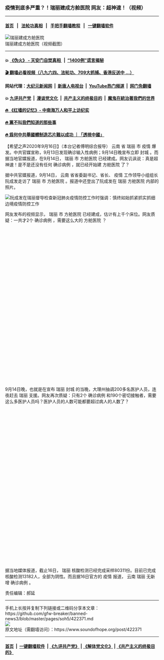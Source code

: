 ### 疫情到底多严重？！瑞丽建成方舱医院  网友：超神速！（视频）
------------------------

#### [首页](https://github.com/gfw-breaker/banned-news3/blob/master/README.md) &nbsp;&nbsp;|&nbsp;&nbsp; [法轮功真相](https://github.com/begood0513/basic/blob/master/README.md)  &nbsp;&nbsp;|&nbsp;&nbsp; [手把手翻墙教程](https://github.com/gfw-breaker/guides/wiki)  &nbsp;&nbsp;|&nbsp;&nbsp; [一键翻墙软件](https://github.com/gfw-breaker/nogfw/blob/master/README.md)  



<div><img alt="瑞丽建成方舱医院" src="https://img.soundofhope.org/2020-09/wuhanfeiyan_2020-09-16_1-1600261588745.jpg"/>
<br/><figcaption class="caption">
 瑞丽建成方舱医院（视频截图）
</figcaption></div><hr/>

#### 💥 [《伪火》 - 天安门自焚真相 ](http://158.247.195.190:10000/videos/blog/weihuo.html)&nbsp; |&nbsp; [“1400例”谎言揭秘  ](http://158.247.195.190:10000/videos/blog/jiexi1400.html)

#### [ 🎬  翻墙必看视频（八九六四、法轮功、709大抓捕、香港反送中 ...）](https://github.com/gfw-breaker/links/blob/master/banned.md)

#### 网站代理：[大纪元新闻网](http://158.247.195.190:10080/gb/) &nbsp;|&nbsp; [新唐人电视台](http://158.247.195.190:8808/gb/)  &nbsp;|&nbsp; [YouTube热门频道](http://158.247.195.190/youtube.html) &nbsp;|&nbsp; [网门免翻墙](http://158.247.195.190:11000/show.aspx?name=ogHome)

#### 💥 [九评共产党](http://158.247.195.190:10000/videos/res/jiuping/)&nbsp; |&nbsp; [漫谈党文化](http://158.247.195.190:10000/videos/res/mtdwh/)&nbsp; |&nbsp; [共产主义的终极目的](http://158.247.195.190:10000/videos/res/zjmd/)&nbsp; |&nbsp; [魔鬼在統治著我們的世界](http://158.247.195.190:10000/videos/res/TheSpecter/)  

#### [ 🔥  《红墙的记忆》- 中南海万人和平上访纪实](http://158.247.195.190:10000/videos/news/../legend/index.html)

#### [ 🔥  黨不叫我們知道的那些事](http://158.247.195.190:10000/videos/news/truth02.html)

#### [ 🔥  爲何中共舉國體制造芯片難以成功 ｜「透視中國」](http://158.247.195.190:10000/videos/news/don03.html)

<div><div class="Content__Wrapper sc-1bvya0-0 grZQxZ">
 <p class="meta-top">
  <span class="meta">
   【希望之声2020年9月16日】（本台记者傅明综合报导）
  </span>
  <ok href="/term/12836">
   云南
  </ok>
  省
  <ok href="/term/373951">
   瑞丽
  </ok>
  市
  <ok href="/term/16057">
   疫情
  </ok>
  爆发。中共官媒宣称，9月13日发现确诊输入性病例；9月14日晚宣布立即
  <ok href="/term/219508">
   封城
  </ok>
  。而据当地官媒报道，在9月14日，
  <ok href="/term/373951">
   瑞丽
  </ok>
  市
  <ok href="/term/225349">
   方舱医院
  </ok>
  已经建成。网友讥讽说：真是超神速！是不是还没有任何
  <ok href="/term/219439">
   确诊病例
  </ok>
  ，就已经开始建
  <ok href="/term/225349">
   方舱医院
  </ok>
  了？
 </p>
 <p>
  据中共官媒报道，9月14日，
  <ok href="/term/12836">
   云南
  </ok>
  省省委副书记、省长、
  <ok href="/term/16057">
   疫情
  </ok>
  工作领导小组组长阮成发走访了
  <ok href="/term/373951">
   瑞丽
  </ok>
  市
  <ok href="/term/225349">
   方舱医院
  </ok>
  。报道中还登出了阮成发在
  <ok href="/term/373951">
   瑞丽
  </ok>
  <ok href="/term/225349">
   方舱医院
  </ok>
  内部的照片。
 </p>
 <p>
  <img alt="阮成发在瑞丽督导检查新冠肺炎疫情防控工作时强调：慎终如始抓紧抓实抓细边境疫情防控工作" src="https://www.kunming.cn/news/upload/resources/image/2020/09/15/648700.jpeg"/>
 </p>
 <p>
  网友发布的视频显示，
  <ok href="/term/373951">
   瑞丽
  </ok>
  市
  <ok href="/term/225349">
   方舱医院
  </ok>
  已经建成，估计有上千个床位。网友质疑：一共才2个
  <ok href="/term/219439">
   确诊病例
  </ok>
  ，需要这么大的
  <ok href="/term/225349">
   方舱医院
  </ok>
  ？
 </p>
 <div class="soh-embed">
  <div class="soh-embed-inner">
   <div class="iframely-embed" style="max-width: 550px;">
    <div class="iframely-responsive" style="padding-bottom: 100%;">
    </div>
   </div>
  </div>
 </div>
 <p>
  9月14日晚，也就是在宣布
  <ok href="/term/373951">
   瑞丽
  </ok>
  <ok href="/term/219508">
   封城
  </ok>
  的当晚，大理州抽调200多名医护人员，连夜赶去
  <ok href="/term/373951">
   瑞丽
  </ok>
  支援。网友再次质疑：只有2个
  <ok href="/term/219439">
   确诊病例
  </ok>
  和190个密切接触者，需要这么多医护人员吗？医护人员的人数可能都要超过病人的人数了？
 </p>
 <div class="soh-embed">
  <div class="soh-embed-inner">
   <div class="iframely-embed" style="max-width: 550px;">
    <div class="iframely-responsive" style="padding-bottom: 100%;">
    </div>
   </div>
  </div>
 </div>
 <p>
  据当地媒体报道，截止16日，
  <ok href="/term/373951">
   瑞丽
  </ok>
  核酸检测已经完成采样80311份。目前已完成核酸检测13182人，全部为阴性。而且据16日官方的
  <ok href="/term/16057">
   疫情
  </ok>
  报道，
  <ok href="/term/12836">
   云南
  </ok>
  <ok href="/term/373951">
   瑞丽
  </ok>
  无新增
  <ok href="/term/219439">
   确诊病例
  </ok>
  。
 </p>
 <p class="meta-btm">
  责任编辑：郝延
 </p>
</div>
</div>
<hr/>
手机上长按并复制下列链接或二维码分享本文章：<br/>
https://github.com/gfw-breaker/banned-news3/blob/master/pages/soh5/422371.md <br/>
<a href='https://github.com/gfw-breaker/banned-news3/blob/master/pages/soh5/422371.md'><img src='https://github.com/gfw-breaker/banned-news3/blob/master/pages/soh5/422371.md.png'/></a> <br/>
原文地址（需翻墙访问）：https://www.soundofhope.org/post/422371


------------------------
#### [首页](https://github.com/gfw-breaker/banned-news3/blob/master/README.md) &nbsp;|&nbsp; [一键翻墙软件](https://github.com/gfw-breaker/nogfw/blob/master/README.md) &nbsp;| [《九评共产党》](https://github.com/gfw-breaker/9ping.md/blob/master/README.md#九评之一评共产党是什么) | [《解体党文化》](https://github.com/gfw-breaker/jtdwh.md/blob/master/README.md) | [《共产主义的终极目的》](https://github.com/gfw-breaker/gczydzjmd.md/blob/master/README.md)


<img src='http://gfw-breaker.win/banned-news3/pages/soh5/422371.md' width='0px' height='0px'/>